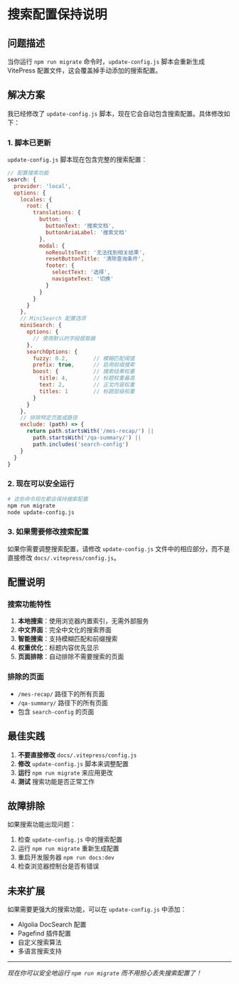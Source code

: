 # 搜索配置保持说明

## 问题描述

当你运行 `npm run migrate` 命令时，`update-config.js` 脚本会重新生成 VitePress 配置文件，这会覆盖掉手动添加的搜索配置。

## 解决方案

我已经修改了 `update-config.js` 脚本，现在它会自动包含搜索配置。具体修改如下：

### 1. 脚本已更新

`update-config.js` 脚本现在包含完整的搜索配置：

```javascript
// 配置搜索功能
search: {
  provider: 'local',
  options: {
    locales: {
      root: {
        translations: {
          button: {
            buttonText: '搜索文档',
            buttonAriaLabel: '搜索文档'
          },
          modal: {
            noResultsText: '无法找到相关结果',
            resetButtonTitle: '清除查询条件',
            footer: {
              selectText: '选择',
              navigateText: '切换'
            }
          }
        }
      }
    },
    // MiniSearch 配置选项
    miniSearch: {
      options: {
        // 使用默认的字段提取器
      },
      searchOptions: {
        fuzzy: 0.2,        // 模糊匹配阈值
        prefix: true,      // 启用前缀搜索
        boost: {           // 搜索结果权重
          title: 4,        // 标题权重最高
          text: 2,         // 正文内容权重
          titles: 1        // 标题层级权重
        }
      }
    },
    // 排除特定页面或路径
    exclude: (path) => {
      return path.startsWith('/mes-recap/') ||
        path.startsWith('/qa-summary/') ||
        path.includes('search-config')
    }
  }
}
```

### 2. 现在可以安全运行

```bash
# 这些命令现在都会保持搜索配置
npm run migrate
node update-config.js
```

### 3. 如果需要修改搜索配置

如果你需要调整搜索配置，请修改 `update-config.js` 文件中的相应部分，而不是直接修改 `docs/.vitepress/config.js`。

## 配置说明

### 搜索功能特性

1. **本地搜索**：使用浏览器内置索引，无需外部服务
2. **中文界面**：完全中文化的搜索界面
3. **智能搜索**：支持模糊匹配和前缀搜索
4. **权重优化**：标题内容优先显示
5. **页面排除**：自动排除不需要搜索的页面

### 排除的页面

- `/mes-recap/` 路径下的所有页面
- `/qa-summary/` 路径下的所有页面
- 包含 `search-config` 的页面

## 最佳实践

1. **不要直接修改** `docs/.vitepress/config.js`
2. **修改** `update-config.js` 脚本来调整配置
3. **运行** `npm run migrate` 来应用更改
4. **测试** 搜索功能是否正常工作

## 故障排除

如果搜索功能出现问题：

1. 检查 `update-config.js` 中的搜索配置
2. 运行 `npm run migrate` 重新生成配置
3. 重启开发服务器 `npm run docs:dev`
4. 检查浏览器控制台是否有错误

## 未来扩展

如果需要更强大的搜索功能，可以在 `update-config.js` 中添加：

- Algolia DocSearch 配置
- Pagefind 插件配置
- 自定义搜索算法
- 多语言搜索支持

---

*现在你可以安全地运行 `npm run migrate` 而不用担心丢失搜索配置了！*
